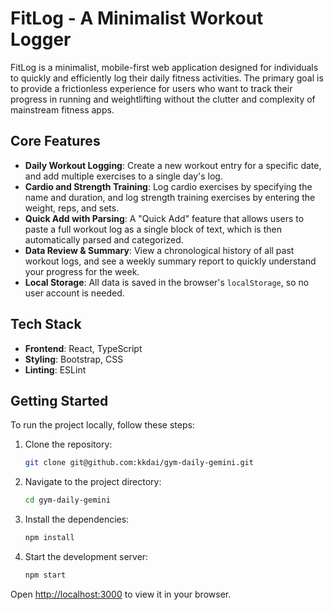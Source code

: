 # FitLog - A Minimalist Workout Logger

FitLog is a minimalist, mobile-first web application designed for individuals to quickly and efficiently log their daily fitness activities. The primary goal is to provide a frictionless experience for users who want to track their progress in running and weightlifting without the clutter and complexity of mainstream fitness apps.

## Core Features

*   **Daily Workout Logging**: Create a new workout entry for a specific date, and add multiple exercises to a single day's log.
*   **Cardio and Strength Training**: Log cardio exercises by specifying the name and duration, and log strength training exercises by entering the weight, reps, and sets.
*   **Quick Add with Parsing**: A "Quick Add" feature that allows users to paste a full workout log as a single block of text, which is then automatically parsed and categorized.
*   **Data Review & Summary**: View a chronological history of all past workout logs, and see a weekly summary report to quickly understand your progress for the week.
*   **Local Storage**: All data is saved in the browser's `localStorage`, so no user account is needed.

## Tech Stack

*   **Frontend**: React, TypeScript
*   **Styling**: Bootstrap, CSS
*   **Linting**: ESLint

## Getting Started

To run the project locally, follow these steps:

1.  Clone the repository:
    ```sh
    git clone git@github.com:kkdai/gym-daily-gemini.git
    ```
2.  Navigate to the project directory:
    ```sh
    cd gym-daily-gemini
    ```
3.  Install the dependencies:
    ```sh
    npm install
    ```
4.  Start the development server:
    ```sh
    npm start
    ```

Open [http://localhost:3000](http://localhost:3000) to view it in your browser.